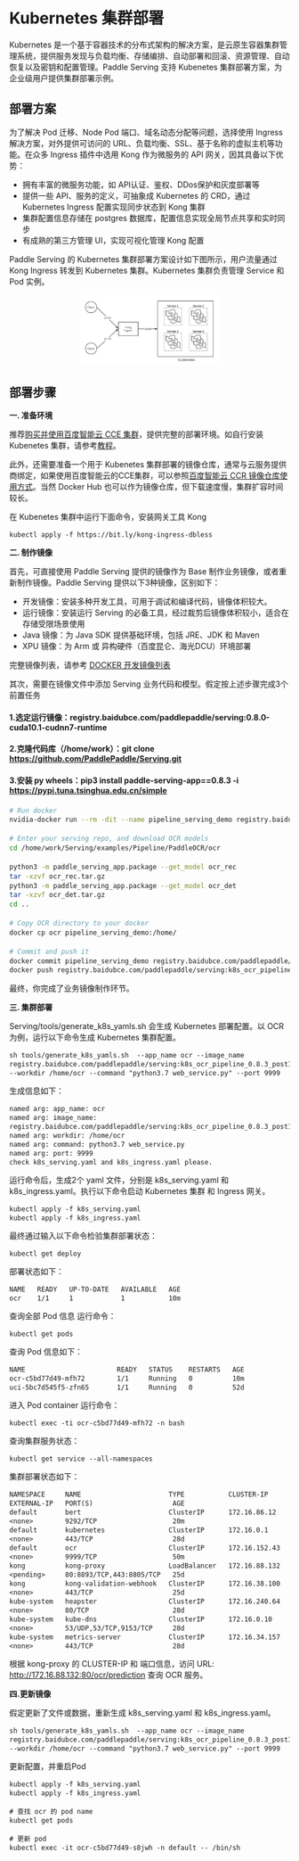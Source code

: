 # Kubernetes 集群部署

Kubernetes 是一个基于容器技术的分布式架构的解决方案，是云原生容器集群管理系统，提供服务发现与负载均衡、存储编排、自动部署和回滚、资源管理、自动恢复以及密钥和配置管理。Paddle Serving 支持 Kubenetes 集群部署方案，为企业级用户提供集群部署示例。

## 部署方案

为了解决 Pod 迁移、Node Pod 端口、域名动态分配等问题，选择使用 Ingress 解决方案，对外提供可访问的 URL、负载均衡、SSL、基于名称的虚拟主机等功能。在众多 Ingress 插件中选用 Kong 作为微服务的 API 网关，因其具备以下优势：
- 拥有丰富的微服务功能，如 API认证、鉴权、DDos保护和灰度部署等
- 提供一些 API、服务的定义，可抽象成 Kubernetes 的 CRD，通过 Kubernetes Ingress 配置实现同步状态到 Kong 集群
- 集群配置信息存储在 postgres 数据库，配置信息实现全局节点共享和实时同步
- 有成熟的第三方管理 UI，实现可视化管理 Kong 配置

Paddle Serving 的 Kubernetes 集群部署方案设计如下图所示，用户流量通过 Kong Ingress 转发到 Kubernetes 集群。Kubernetes 集群负责管理 Service 和 Pod 实例。

<p align="center">
  <img src="../images/kubernetes_design.png" width="250">
</p>

## 部署步骤

**一. 准备环境**

推荐[购买并使用百度智能云 CCE 集群](https://cloud.baidu.com/doc/CCE/index.html)，提供完整的部署环境。如自行安装 Kubenetes 集群，请参考[教程](https://kubernetes.io/zh/docs/setup/)。

此外，还需要准备一个用于 Kubenetes 集群部署的镜像仓库，通常与云服务提供商绑定，如果使用百度智能云的CCE集群，可以参照[百度智能云 CCR 镜像仓库使用方式](https://cloud.baidu.com/doc/CCR/index.html)。当然 Docker Hub 也可以作为镜像仓库，但下载速度慢，集群扩容时间较长。

在 Kubenetes 集群中运行下面命令，安装网关工具 Kong

```
kubectl apply -f https://bit.ly/kong-ingress-dbless
```


**二. 制作镜像**

首先，可直接使用 Paddle Serving 提供的镜像作为 Base 制作业务镜像，或者重新制作镜像。Paddle Serving 提供以下3种镜像，区别如下：
- 开发镜像：安装多种开发工具，可用于调试和编译代码，镜像体积较大。
- 运行镜像：安装运行 Serving 的必备工具，经过裁剪后镜像体积较小，适合在存储受限场景使用
- Java 镜像：为 Java SDK 提供基础环境，包括 JRE、JDK 和 Maven
- XPU 镜像：为 Arm 或 异构硬件（百度昆仑、海光DCU）环境部署

完整镜像列表，请参考 [DOCKER 开发镜像列表](./Docker_Images_CN.md)

其次，需要在镜像文件中添加 Serving 业务代码和模型。假定按上述步骤完成3个前置任务
#### 1.选定运行镜像：registry.baidubce.com/paddlepaddle/serving:0.8.0-cuda10.1-cudnn7-runtime 
#### 2.克隆代码库（/home/work）：git clone https://github.com/PaddlePaddle/Serving.git
#### 3.安装 py wheels：pip3 install paddle-serving-app==0.8.3 -i https://pypi.tuna.tsinghua.edu.cn/simple

```bash
# Run docker
nvidia-docker run --rm -dit --name pipeline_serving_demo registry.baidubce.com/paddlepaddle/serving:0.8.0-cuda10.1-cudnn7-runtime bash

# Enter your serving repo, and download OCR models
cd /home/work/Serving/examples/Pipeline/PaddleOCR/ocr

python3 -m paddle_serving_app.package --get_model ocr_rec
tar -xzvf ocr_rec.tar.gz
python3 -m paddle_serving_app.package --get_model ocr_det
tar -xzvf ocr_det.tar.gz
cd ..

# Copy OCR directory to your docker
docker cp ocr pipeline_serving_demo:/home/

# Commit and push it
docker commit pipeline_serving_demo registry.baidubce.com/paddlepaddle/serving:k8s_ocr_pipeline_0.8.3_post101
docker push registry.baidubce.com/paddlepaddle/serving:k8s_ocr_pipeline_0.8.3_post101
```

最终，你完成了业务镜像制作环节。

**三. 集群部署**

Serving/tools/generate_k8s_yamls.sh 会生成 Kubernetes 部署配置。以 OCR 为例，运行以下命令生成 Kubernetes 集群配置。
```
sh tools/generate_k8s_yamls.sh  --app_name ocr --image_name registry.baidubce.com/paddlepaddle/serving:k8s_ocr_pipeline_0.8.3_post101 --workdir /home/ocr --command "python3.7 web_service.py" --port 9999
```
生成信息如下：
```
named arg: app_name: ocr
named arg: image_name: registry.baidubce.com/paddlepaddle/serving:k8s_ocr_pipeline_0.8.3_post101
named arg: workdir: /home/ocr
named arg: command: python3.7 web_service.py
named arg: port: 9999
check k8s_serving.yaml and k8s_ingress.yaml please.
```

运行命令后，生成2个 yaml 文件，分别是 k8s_serving.yaml 和 k8s_ingress.yaml。执行以下命令启动 Kubernetes 集群 和 Ingress 网关。

```
kubectl apply -f k8s_serving.yaml
kubectl apply -f k8s_ingress.yaml
```

最终通过输入以下命令检验集群部署状态：
```
kubectl get deploy

```

部署状态如下：
```
NAME   READY   UP-TO-DATE   AVAILABLE   AGE
ocr    1/1     1            1           10m
```

查询全部 Pod 信息 运行命令：
```
kubectl get pods
```
查询 Pod 信息如下：
```
NAME                       READY   STATUS    RESTARTS   AGE
ocr-c5bd77d49-mfh72        1/1     Running   0          10m
uci-5bc7d545f5-zfn65       1/1     Running   0          52d
```
进入 Pod container 运行命令：
```
kubectl exec -ti ocr-c5bd77d49-mfh72 -n bash 
```

查询集群服务状态：
```
kubectl get service --all-namespaces
```

集群部署状态如下：
```
NAMESPACE     NAME                      TYPE           CLUSTER-IP       EXTERNAL-IP   PORT(S)                    AGE
default       bert                      ClusterIP      172.16.86.12     <none>        9292/TCP                   20m
default       kubernetes                ClusterIP      172.16.0.1       <none>        443/TCP                    28d
default       ocr                       ClusterIP      172.16.152.43    <none>        9999/TCP                   50m
kong          kong-proxy                LoadBalancer   172.16.88.132    <pending>     80:8893/TCP,443:8805/TCP   25d
kong          kong-validation-webhook   ClusterIP      172.16.38.100    <none>        443/TCP                    25d
kube-system   heapster                  ClusterIP      172.16.240.64    <none>        80/TCP                     28d
kube-system   kube-dns                  ClusterIP      172.16.0.10      <none>        53/UDP,53/TCP,9153/TCP     28d
kube-system   metrics-server            ClusterIP      172.16.34.157    <none>        443/TCP                    28d
```

根据 kong-proxy 的 CLUSTER-IP 和 端口信息，访问 URL: http://172.16.88.132:80/ocr/prediction 查询 OCR 服务。 

**四.更新镜像**

假定更新了文件或数据，重新生成 k8s_serving.yaml 和 k8s_ingress.yaml。
```
sh tools/generate_k8s_yamls.sh  --app_name ocr --image_name registry.baidubce.com/paddlepaddle/serving:k8s_ocr_pipeline_0.8.3_post101 --workdir /home/ocr --command "python3.7 web_service.py" --port 9999
```
更新配置，并重启Pod
```
kubectl apply -f k8s_serving.yaml
kubectl apply -f k8s_ingress.yaml

# 查找 ocr 的 pod name
kubectl get pods

# 更新 pod
kubectl exec -it ocr-c5bd77d49-s8jwh -n default -- /bin/sh
```
